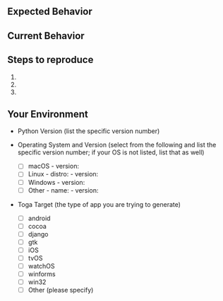 ## Expected Behavior
<!--- If you're describing a bug, tell us what you expect to happen. -->
<!--- If you're requesting a new feature, tell us why you'd like this feature. -->


## Current Behavior
<!--- If you're describing a bug, what currently happens? -->

## Steps to reproduce
<!--- Provide a set of steps describing how to reproduce this bug. If you have a live example, provide the link below -->
1.

2.

3.


## Your Environment
<!--- Provide details on your current environment you found the bug in -->

* Python Version (list the specific version number)

* Operating System and Version (select from the following and list the specific version number; if your OS is not listed, list that as well)

  - [ ] macOS - version: 
  - [ ] Linux - distro:   - version:
  - [ ] Windows - version:
  - [ ] Other - name:  - version:

* Toga Target (the type of app you are trying to generate)
 
  - [ ] android
  - [ ] cocoa
  - [ ] django 
  - [ ] gtk
  - [ ] iOS
  - [ ] tvOS
  - [ ] watchOS
  - [ ] winforms 
  - [ ] win32
  - [ ] Other (please specify)
